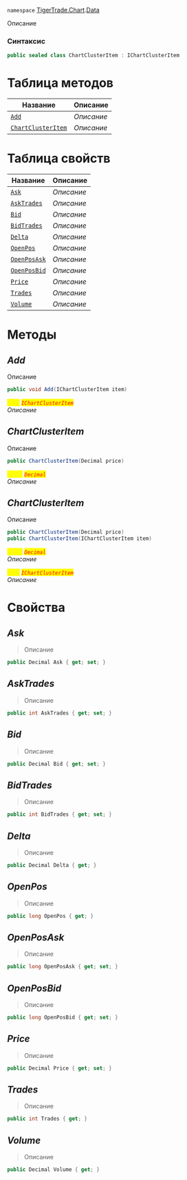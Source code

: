 
`namespace` [TigerTrade.Chart](../../TigerTrade.Chart.md).[Data](../../TigerTrade.Chart/Data.md)


Описание

### Синтаксис
```csharp
public sealed class ChartClusterItem : IChartClusterItem
```


# Таблица методов
| Название | Описание |
| --- | --- |
| [`Add`](./ChartClusterItem.cs/Методы/Add.md) | *Описание* |
| [`ChartClusterItem`](./ChartClusterItem.cs/Методы/ChartClusterItem.md) | *Описание* |

# Таблица свойств
| Название | Описание |
| --- | --- |
| [`Ask`](./ChartClusterItem.cs/Свойства/Ask.md) | *Описание* |
| [`AskTrades`](./ChartClusterItem.cs/Свойства/AskTrades.md) | *Описание* |
| [`Bid`](./ChartClusterItem.cs/Свойства/Bid.md) | *Описание* |
| [`BidTrades`](./ChartClusterItem.cs/Свойства/BidTrades.md) | *Описание* |
| [`Delta`](./ChartClusterItem.cs/Свойства/Delta.md) | *Описание* |
| [`OpenPos`](./ChartClusterItem.cs/Свойства/OpenPos.md) | *Описание* |
| [`OpenPosAsk`](./ChartClusterItem.cs/Свойства/OpenPosAsk.md) | *Описание* |
| [`OpenPosBid`](./ChartClusterItem.cs/Свойства/OpenPosBid.md) | *Описание* |
| [`Price`](./ChartClusterItem.cs/Свойства/Price.md) | *Описание* |
| [`Trades`](./ChartClusterItem.cs/Свойства/Trades.md) | *Описание* |
| [`Volume`](./ChartClusterItem.cs/Свойства/Volume.md) | *Описание* |





# Методы

## *Add*
Описание

```csharp
public void Add(IChartClusterItem item)
```

<mark style="color:yellow;">`item`</mark> <mark style="color:red;">*`IChartClusterItem`*</mark>  
 *Описание*  



## *ChartClusterItem*
Описание

```csharp
public ChartClusterItem(Decimal price)
```
<mark style="color:yellow;">`price`</mark> <mark style="color:red;">*`Decimal`*</mark>  
 *Описание*  



## *ChartClusterItem*
Описание

```csharp
public ChartClusterItem(Decimal price)
public ChartClusterItem(IChartClusterItem item)
```
<mark style="color:yellow;">`price`</mark> <mark style="color:red;">*`Decimal`*</mark>  
 *Описание*  

<mark style="color:yellow;">`item`</mark> <mark style="color:red;">*`IChartClusterItem`*</mark>  
 *Описание*  


# Свойства

## *Ask*
> Описание

```csharp
public Decimal Ask { get; set; }
```

## *AskTrades*
> Описание

```csharp
public int AskTrades { get; set; }
```

## *Bid*
> Описание

```csharp
public Decimal Bid { get; set; }
```

## *BidTrades*
> Описание

```csharp
public int BidTrades { get; set; }
```

## *Delta*
> Описание

```csharp
public Decimal Delta { get; }
```

## *OpenPos*
> Описание

```csharp
public long OpenPos { get; }
```

## *OpenPosAsk*
> Описание

```csharp
public long OpenPosAsk { get; set; }
```

## *OpenPosBid*
> Описание

```csharp
public long OpenPosBid { get; set; }
```

## *Price*
> Описание

```csharp
public Decimal Price { get; set; }
```

## *Trades*
> Описание

```csharp
public int Trades { get; }
```

## *Volume*
> Описание

```csharp
public Decimal Volume { get; }
```

